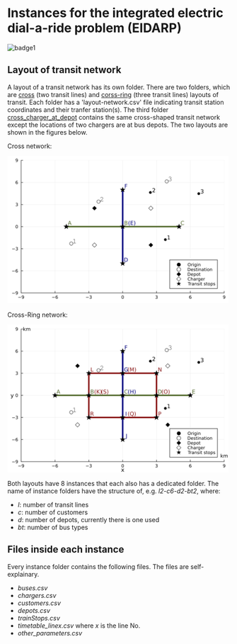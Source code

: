 # Instances for the integrated electric dial-a-ride problem (EIDARP)
![badge1](https://img.shields.io/badge/language-julia-blue)

## Layout of transit network
A layout of a transit network has its own folder. There are two folders, which are [cross]("/cross") (two transit lines) and [corss-ring]("/cross-ring") (three transit lines) layouts of transit. Each folder has a 'layout-network.csv' file indicating transit station coordinates and their tranfer station(s). The third folder [cross_charger_at_depot]("/cross_charger_at_depot") contains the same cross-shaped transit network except the locations of two chargers are at bus depots.  The two layouts are shown in the figures below. 

Cross network:

<img
  src="cross_c3.png"
  alt="Alt text"
  title="corss layout"
  style="display: inline-block; margin: 0 auto; max-width: 500px">

Cross-Ring network:

<img
  src="crossring_c3.png"
  alt="Alt text"
  title="crossring layout"
  style="display: inline-block; margin: 0 auto; max-width: 500px">

Both layouts have 8 instances that each also has a dedicated folder. The name of instance folders have the structure of, e.g. *l2-c6-d2-bt2*, where:
- *l*: number of transit lines
- *c*: number of customers
- *d*: number of depots, currently there is one used
- *bt*: number of bus types

## Files inside each instance
Every instance folder contains the following files. The files are self-explainary.
- *buses.csv*
- *chargers.csv*
- *customers.csv*
- *depots.csv*
- *trainStops.csv*
- *timetable_linex.csv* where *x* is the line No.
- *other_parameters.csv*

